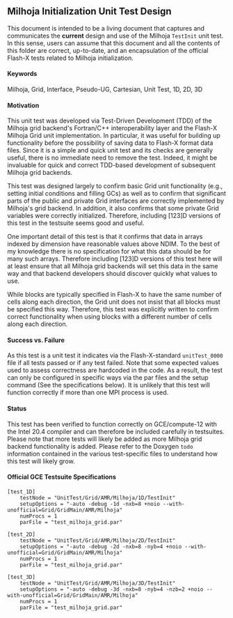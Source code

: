 ## Milhoja Initialization Unit Test Design

This document is intended to be a living document that captures and communicates the __current__ design and use of the Milhoja `TestInit` unit test.  In this sense, users can assume that this document and all the contents of this folder are correct, up-to-date, and an encapsulation of the official Flash-X tests related to Milhoja initialization.

#### Keywords
Milhoja, Grid, Interface, Pseudo-UG, Cartesian, Unit Test, 1D, 2D, 3D

#### Motivation
This unit test was developed via Test-Driven Development (TDD) of the Milhoja grid backend's Fortran/C++ interoperability layer and the Flash-X Milhoja Grid unit implementation.  In particular, it was useful for building up functionality before the possibility of saving data to Flash-X format data files.  Since it is a simple and quick unit test and its checks are generally useful, there is no immediate need to remove the test.  Indeed, it might be invaluable for quick and correct TDD-based development of subsequent Milhoja grid backends.  

This test was designed largely to confirm basic Grid unit functionality (e.g., setting initial conditions and filling GCs) as well as to confirm that significant parts of the public and private Grid interfaces are correctly implemented by Milhoja's grid backend.  In addition, it also confirms that some private Grid variables were correctly initialized.  Therefore, including [123]D versions of this test in the testsuite seems good and useful.

One important detail of this test is that it confirms that data in arrays indexed by dimension have reasonable values above NDIM.  To the best of my knowledge there is no specification for what this data should be for many such arrays.  Therefore including [123]D versions of this test here will at least ensure that all Milhoja grid backends will set this data in the same way and that backend developers should discover quickly what values to use.

While blocks are typically specified in Flash-X to have the same number of cells along each direction, the Grid unit does not insist that all blocks must be specified this way.  Therefore, this test was explicitly written to confirm correct functionality when using blocks with a different number of cells along each direction.

#### Success vs. Failure
As this test is a unit test it indicates via the Flash-X-standard `unitTest_0000` file if all tests passed or if any test failed.  Note that some expected values used to assess correctness are hardcoded in the code.  As a result, the test can only be configured in specific ways via the par files and the setup command (See the specifications below).  It is unlikely that this test will function correctly if more than one MPI process is used.

#### Status
This test has been verified to function correctly on GCE/compute-12 with the Intel 20.4 compiler and can therefore be included carefully in testsuites.  Please note that more tests will likely be added as more Milhoja grid backend functionality is added.  Please refer to the Doxygen `todo` information contained in the various test-specific files to understand how this test will likely grow.

#### Official GCE Testsuite Specifications
```
[test_1D]
    testNode = "UnitTest/Grid/AMR/Milhoja/1D/TestInit"
    setupOptions = "-auto -debug -1d -nxb=8 +noio --with-unofficial=Grid/GridMain/AMR/Milhoja"
    numProcs = 1
    parFile = "test_milhoja_grid.par"

[test_2D]
    testNode = "UnitTest/Grid/AMR/Milhoja/2D/TestInit"
    setupOptions = "-auto -debug -2d -nxb=8 -nyb=4 +noio --with-unofficial=Grid/GridMain/AMR/Milhoja"
    numProcs = 1
    parFile = "test_milhoja_grid.par"

[test_3D]
    testNode = "UnitTest/Grid/AMR/Milhoja/3D/TestInit"
    setupOptions = "-auto -debug -3d -nxb=8 -nyb=4 -nzb=2 +noio --with-unofficial=Grid/GridMain/AMR/Milhoja"
    numProcs = 1
    parFile = "test_milhoja_grid.par"
```
